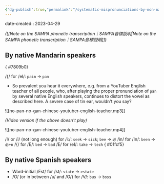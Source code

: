 ```yaml
---
{"dg-publish":true,"permalink":"/systematic-mispronunciations-by-non-native-speakers-of-english/","noteIcon":"2"}
---
```


date-created:: 2023-04-29

*([[Note on the SAMPA phonetic transcription｜SAMPA音標說明\|Note on the SAMPA phonetic transcription｜SAMPA音標說明]])*
## By native Mandarin speakers
{ #7809b0}

/{/ for /eI/: `pain` -> `pan`
- So prevalent you hear it everywhere, e.g. from a YouTuber English teacher of all people, who, after playing the proper pronunciation of `pan` by several native English speakers, continues to distort the vowel as described here. A severe case of tin ear, wouldn't you say?

![[no-pan-no-gan-chinese-youtuber-english-teacher.mp3]]

*(Video version if the above doesn't play)*

![[no-pan-no-gan-chinese-youtuber-english-teacher.mp4]]

/I/ or /i/ (not long enough) for /i:/: `seek` -> `sick`; `bee` -> `必`
/in/ for /In/: `been` -> `必+n`
/{/ for /E/: `bed` -> `bad`
/E/ for /eI/: `take` -> `tech`
{ #01fcf5}

## By native Spanish speakers
- Word-initial /Est/ for /st/: `state` -> `estate`
- /O/ (or in between /u/ and /O/) for /V/: `bus` -> `boss`